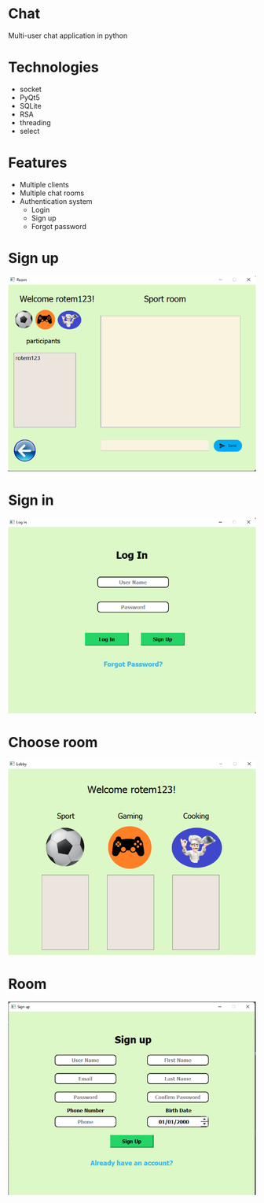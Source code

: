 # Chat
Multi-user chat application in python

# Technologies
* socket
* PyQt5
* SQLite
* RSA
* threading
* select

# Features
* Multiple clients
* Multiple chat rooms
* Authentication system
  * Login
  * Sign up
  * Forgot password

# Sign up
![img.png](img.png)

# Sign in
![img_3.png](img_3.png)

# Choose room
![img_2.png](img_2.png)

# Room
![img_1.png](img_1.png)
